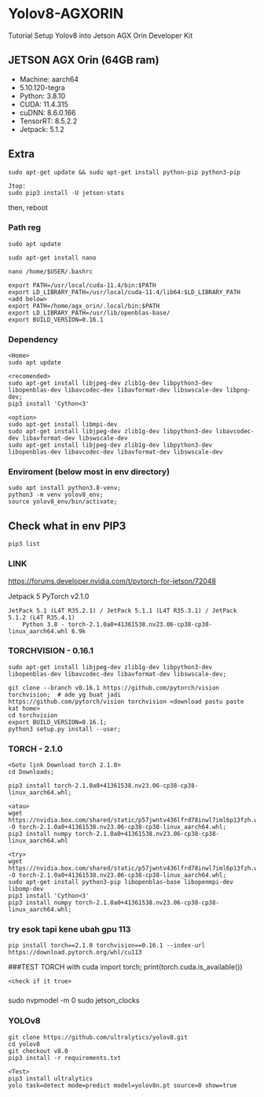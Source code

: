 # Yolov8-AGXORIN
Tutorial Setup Yolov8 into Jetson AGX Orin Developer Kit

## JETSON AGX Orin (64GB ram)
- Machine: aarch64 
- 5.10.120-tegra
- Python: 3.8.10
- CUDA: 11.4.315
- cuDNN: 8.6.0.166
- TensorRT: 8.5.2.2
- Jetpack: 5.1.2

## Extra
    sudo apt-get update && sudo apt-get install python-pip python3-pip

    Jtop:
    sudo pip3 install -U jetson-stats

then, reboot

### Path reg
    sudo apt update
    
    sudo apt-get install nano
    
    nano /home/$USER/.bashrc

    export PATH=/usr/local/cuda-11.4/bin:$PATH
    export LD_LIBRARY_PATH=/usr/local/cuda-11.4/lib64:$LD_LIBRARY_PATH
    <add below>
    export PATH=/home/agx_orin/.local/bin:$PATH
    export LD_LIBRARY_PATH=/usr/lib/openblas-base/
    export BUILD_VERSION=0.16.1
        
### Dependency
    <Home>
    sudo apt update

    <recomended>
    sudo apt-get install libjpeg-dev zlib1g-dev libpython3-dev libopenblas-dev libavcodec-dev libavformat-dev libswscale-dev libpng-dev;
    pip3 install 'Cython<3'
    
    <option>
    sudo apt-get install libmpi-dev
    sudo apt-get install libjpeg-dev zlib1g-dev libpython3-dev libavcodec-dev libavformat-dev libswscale-dev
    sudo apt-get install libjpeg-dev zlib1g-dev libpython3-dev libopenblas-dev libavcodec-dev libavformat-dev libswscale-dev
    
### Enviroment (below most in env directory)
    sudo apt install python3.8-venv;
    python3 -m venv yolov8_env;
    source yolov8_env/bin/activate;

## Check what in env PIP3
    pip3 list

### LINK
https://forums.developer.nvidia.com/t/pytorch-for-jetson/72048

Jetpack 5
PyTorch v2.1.0

    JetPack 5.1 (L4T R35.2.1) / JetPack 5.1.1 (L4T R35.3.1) / JetPack 5.1.2 (L4T R35.4.1)
        Python 3.8 - torch-2.1.0a0+41361538.nv23.06-cp38-cp38-linux_aarch64.whl 6.9k

### TORCHVISION - 0.16.1
    
    sudo apt-get install libjpeg-dev zlib1g-dev libpython3-dev libopenblas-dev libavcodec-dev libavformat-dev libswscale-dev;
    
    git clone --branch v0.16.1 https://github.com/pytorch/vision torchvision;  # ade yg buat jadi
    https://github.com/pytorch/vision torchvision <download pastu paste kat home>
    cd torchvision
    export BUILD_VERSION=0.16.1;
    python3 setup.py install --user;
    
    
### TORCH - 2.1.0
    <Goto link Download torch 2.1.0>
    cd Downloads;
    
    pip3 install torch-2.1.0a0+41361538.nv23.06-cp38-cp38-linux_aarch64.whl;

    <atau>
    wget https://nvidia.box.com/shared/static/p57jwntv436lfrd78inwl7iml6p13fzh.whl -O torch-2.1.0a0+41361538.nv23.06-cp38-cp38-linux_aarch64.whl;
    pip3 install numpy torch-2.1.0a0+41361538.nv23.06-cp38-cp38-linux_aarch64.whl
    
    <try>
    wget https://nvidia.box.com/shared/static/p57jwntv436lfrd78inwl7iml6p13fzh.whl -O torch-2.1.0a0+41361538.nv23.06-cp38-cp38-linux_aarch64.whl;
    sudo apt-get install python3-pip libopenblas-base libopenmpi-dev libomp-dev
    pip3 install 'Cython<3'
    pip3 install numpy torch-2.1.0a0+41361538.nv23.06-cp38-cp38-linux_aarch64.whl;
    
 ### try esok tapi kene ubah gpu 113
    pip install torch==2.1.0 torchvision==0.16.1 --index-url https://download.pytorch.org/whl/cu113
    
###TEST TORCH with cuda
    import torch;
    print(torch.cuda.is_available())

    <check if it true>

### <extra custom>
sudo nvpmodel -m 0
sudo jetson_clocks


### YOLOv8
    git clone https://github.com/ultralytics/yolov8.git
    cd yolov8
    git checkout v8.0
    pip3 install -r requirements.txt

    <Test>
    pip3 install ultralytics
    yolo task=detect mode=predict model=yolov8n.pt source=0 show=true
